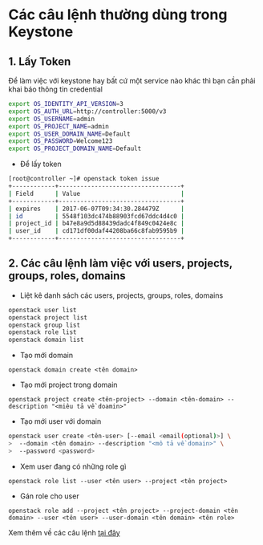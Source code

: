# Các câu lệnh thường dùng trong Keystone

## 1. Lấy Token

Để làm việc với keystone hay bất cứ một service nào khác thì bạn cần phải khai báo thông tin credential

``` sh
export OS_IDENTITY_API_VERSION=3
export OS_AUTH_URL=http://controller:5000/v3
export OS_USERNAME=admin
export OS_PROJECT_NAME=admin
export OS_USER_DOMAIN_NAME=Default
export OS_PASSWORD=Welcome123
export OS_PROJECT_DOMAIN_NAME=Default
```

- Để lấy token
``` sh
[root@controller ~]# openstack token issue
+------------+----------------------------------+
| Field      | Value                            |
+------------+----------------------------------+
| expires    | 2017-06-07T09:34:30.284479Z      |
| id         | 5548f103dc474b88903fcd67ddc4d4c0 |
| project_id | b47e8a9d5d88439dadc4f849c0424e8c |
| user_id    | cd171df00daf44208ba66c8fab9595b9 |
+------------+----------------------------------+
```

## 2. Các câu lệnh làm việc với users, projects, groups, roles, domains

- Liệt kê danh sách các users, projects, groups, roles, domains

``` sh
openstack user list
openstack project list
openstack group list
openstack role list
openstack domain list
```

- Tạo mới domain

`openstack domain create <tên domain>`

- Tạo mới project trong domain

`openstack project create <tên-project> --domain <tên-domain> --description "<miêu tả về doamin>"`

- Tạo mới user với domain

``` sh
openstack user create <tên-user> [--email <email(optional)>] \
>  --domain <tên domain> --description "<mô tả về domain>" \
>  --password <password>
```

- Xem user đang có những role gì

`openstack role list --user <tên user> --project <tên project>`

- Gán role cho user

`openstack role add --project <tên project> --project-domain <tên domain> --user <tên user> --user-domain <tên domain> <tên role>`

Xem thêm về các câu lệnh [tại đây](https://docs.openstack.org/python-openstackclient/latest/cli/command-list.html) 
